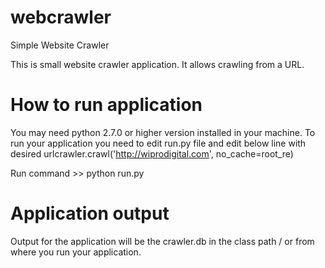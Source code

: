 # webcrawler
Simple Website Crawler

This is small website crawler application. It allows crawling from a URL.

# How to run application

You may need python 2.7.0 or higher version installed in your machine. To run your application you need to edit run.py file and edit below line with desired urlcrawler.crawl('http://wiprodigital.com', no_cache=root_re)

Run command >> python run.py
 
# Application output

Output for the application will be the crawler.db in the class path / or from where you run your application.  